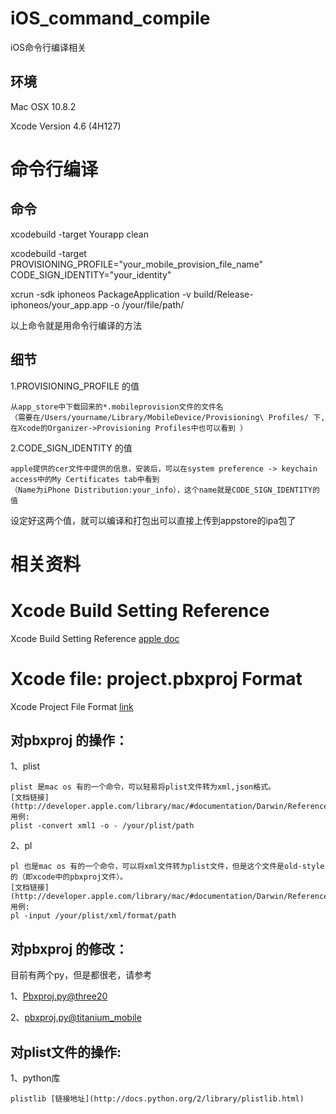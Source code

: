 iOS_command_compile
===================

iOS命令行编译相关

环境
----
Mac OSX 10.8.2

Xcode Version 4.6 (4H127)

命令行编译
=============

命令
----

xcodebuild -target Yourapp clean

xcodebuild -target PROVISIONING_PROFILE="your_mobile_provision_file_name" CODE_SIGN_IDENTITY="your_identity"

xcrun -sdk iphoneos PackageApplication -v build/Release-iphoneos/your_app.app -o /your/file/path/

以上命令就是用命令行编译的方法

细节
----

1.PROVISIONING_PROFILE 的值

    从app_store中下载回来的*.mobileprovision文件的文件名
    （需要在/Users/yourname/Library/MobileDevice/Provisioning\ Profiles/ 下,在Xcode的Organizer->Provisioning Profiles中也可以看到 ）

2.CODE_SIGN_IDENTITY 的值

    apple提供的cer文件中提供的信息，安装后，可以在system preference -> keychain access中的My Certificates tab中看到
    （Name为iPhone Distribution:your_info），这个name就是CODE_SIGN_IDENTITY的值

设定好这两个值，就可以编译和打包出可以直接上传到appstore的ipa包了


相关资料
========

Xcode Build Setting Reference
=============================

Xcode Build Setting Reference [apple doc](http://developer.apple.com/library/mac/#documentation/DeveloperTools/Reference/XcodeBuildSettingRef/1-Build_Setting_Reference/build_setting_ref.html)


Xcode file: project.pbxproj Format
==================================

Xcode Project File Format [link](http://www.monobjc.net/index.php?page=xcode-project-file-format#PBXSourcesBuildPhase)

对pbxproj 的操作：
-----------------
1、plist

    plist 是mac os 有的一个命令，可以轻易将plist文件转为xml,json格式。
    [文档链接](http://developer.apple.com/library/mac/#documentation/Darwin/Reference/ManPages/man1/plutil.1.html)
    用例:
    plist -convert xml1 -o - /your/plist/path
    
2、pl

    pl 也是mac os 有的一个命令，可以将xml文件转为plist文件，但是这个文件是old-style的（即xcode中的pbxproj文件）。
    [文档链接](http://developer.apple.com/library/mac/#documentation/Darwin/Reference/ManPages/man1/pl.1.html)
    用例:
    pl -input /your/plist/xml/format/path
    

对pbxproj 的修改：
-----------------

目前有两个py，但是都很老，请参考

1、[Pbxproj.py@three20](https://github.com/facebook/three20/blob/master/src/scripts/Pbxproj.py)

2、[pbxproj.py@titanium_mobile](https://github.com/appcelerator/titanium_mobile/blob/master/support/iphone/pbxproj.py)


对plist文件的操作:
------------------

1、python库
    
    plistlib [链接地址](http://docs.python.org/2/library/plistlib.html)


